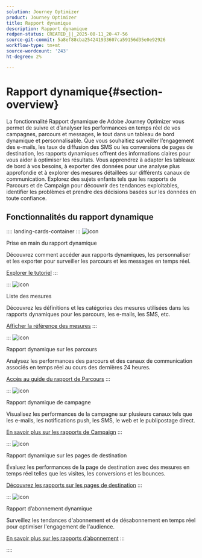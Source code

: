 ```yaml
---
solution: Journey Optimizer
product: Journey Optimizer
title: Rapport dynamique
description: Rapport dynamique
redpen-status: CREATED_||_2025-08-11_20-47-56
source-git-commit: 5a8ef88cba254241933607ca59156d35e0e92926
workflow-type: tm+mt
source-wordcount: '243'
ht-degree: 2%

---
```



# Rapport dynamique{#section-overview}

La fonctionnalité Rapport dynamique de Adobe Journey Optimizer vous permet de suivre et d’analyser les performances en temps réel de vos campagnes, parcours et messages, le tout dans un tableau de bord dynamique et personnalisable. Que vous souhaitiez surveiller l’engagement des e-mails, les taux de diffusion des SMS ou les conversions de pages de destination, les rapports dynamiques offrent des informations claires pour vous aider à optimiser les résultats. Vous apprendrez à adapter les tableaux de bord à vos besoins, à exporter des données pour une analyse plus approfondie et à explorer des mesures détaillées sur différents canaux de communication. Explorez des sujets enfants tels que les rapports de Parcours et de Campaign pour découvrir des tendances exploitables, identifier les problèmes et prendre des décisions basées sur les données en toute confiance.

## Fonctionnalités du rapport dynamique

:::: landing-cards-container
:::
![icon](https://cdn.experienceleague.adobe.com/icons/circle-play.svg)

Prise en main du rapport dynamique

Découvrez comment accéder aux rapports dynamiques, les personnaliser et les exporter pour surveiller les parcours et les messages en temps réel.

[Explorer le tutoriel](../using/reports/live-report.md)
:::

:::
![icon](https://cdn.experienceleague.adobe.com/icons/list-check.svg)

Liste des mesures

Découvrez les définitions et les catégories des mesures utilisées dans les rapports dynamiques pour les parcours, les e-mails, les SMS, etc.

[Afficher la référence des mesures](../using/reports/live-report-components.md)
:::

:::
![icon](https://cdn.experienceleague.adobe.com/icons/chart-line.svg)

Rapport dynamique sur les parcours

Analysez les performances des parcours et des canaux de communication associés en temps réel au cours des dernières 24 heures.

[Accès au guide du rapport de Parcours](../using/reports/journey-live-report.md)
:::

:::
![icon](https://cdn.experienceleague.adobe.com/icons/chart-line.svg)

Rapport dynamique de campagne

Visualisez les performances de la campagne sur plusieurs canaux tels que les e-mails, les notifications push, les SMS, le web et le publipostage direct.

[En savoir plus sur les rapports de Campaign](../using/reports/campaign-live-report.md)
:::

:::
![icon](https://cdn.experienceleague.adobe.com/icons/chart-line.svg)

Rapport dynamique sur les pages de destination

Évaluez les performances de la page de destination avec des mesures en temps réel telles que les visites, les conversions et les bounces.

[Découvrez les rapports sur les pages de destination](../using/reports/lp-report-live.md)
:::

:::
![icon](https://cdn.experienceleague.adobe.com/icons/chart-line.svg)

Rapport d’abonnement dynamique

Surveillez les tendances d&#39;abonnement et de désabonnement en temps réel pour optimiser l&#39;engagement de l&#39;audience.

[En savoir plus sur les rapports d’abonnement](../using/reports/subscription-report-live.md)
:::

::::
